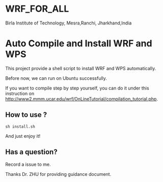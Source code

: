 # WRF_FOR_ALL
Birla Institute of Technology, Mesra,Ranchi, Jharkhand,India
# Auto Compile and Install WRF and WPS

This project provide a shell script to install WRF and WPS automatically.

Before now, we can run on Ubuntu successfully.

If you want to compile step by step yourself, you can do it under this instruction on http://www2.mmm.ucar.edu/wrf/OnLineTutorial/compilation_tutorial.php.

## How to use ?

```
sh install.sh
```
And just enjoy it!


## Has a question?

Record a issue to me.

Thanks Dr. ZHU for providing guidance document.
